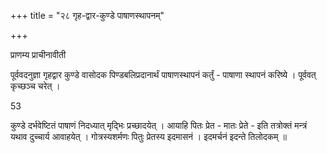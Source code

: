 +++
title = "२८ गृह-द्वार-कुण्डे पाषाणस्थापनम्"

+++

प्राणम्य प्राचीनावीती 

<div class="js_include" url="/vedAH_yajuH/taittirIyam/sUtram/ApastambaH/gRhyam/paddhatiH/shrIvaiShNavaH/mantraH/asheShe_pariShat_svIkRtya/"  newLevelForH1="5" includeTitle="false"> </div>  

पूर्ववदनुज्ञा गृहद्वार कुण्डे वासोदक पिण्डबलिप्रदानार्थं पाषाणस्थापनं कर्तुं - पाषाणा स्थापनं करिष्ये । पूर्ववत् कृच्छञ्च चरेत् ।

53

कुण्डे दर्भवेष्टितं पाषाणं निदध्यात् मृद्भिः प्रच्छादयेत् । आयाहि पितः प्रेत - मातः प्रेते - इति तत्रोक्तं मन्त्रं यथाव दुच्चार्य आवाहयेत् । गोत्रस्यशर्मणः पितुः प्रेतस्य इदमासनं । इदमर्चनं इदन्ते तिलोदकम् ॥
